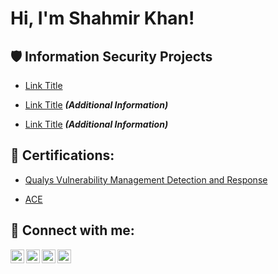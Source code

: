 <h1>Hi, I'm Shahmir Khan! <a href="www.linkedin.com/in/khan-shahmir"> </a> 

 

<h2>🛡️ Information Security Projects</h2> 

 

 - [Link Title](Link) 

 - [Link Title](Link) <b><i>(Additional Information)</b></i> 

  - [Link Title](Link) <b><i>(Additional Information)</b></i> 

   

<h2>📜 Certifications:</h2> 

 

  - [Qualys Vulnerability Management Detection and Response](https://www.credly.com/earner/earned/badge/fc1776cc-e449-4175-812e-9c8783c16e07) 

  - [ACE](https://www.credly.com/earner/earned/badge/8f23544f-0d78-4345-9b1e-74c22f241256) 

     

<h2> 🤳 Connect with me:</h2> 

 

[<img align="left" alt="yourname | YouTube" width="22px" src="https://cdn.jsdelivr.net/npm/simple-icons@v3/icons/youtube.svg" />][youtube] 

[<img align="left" alt="yourname | Twitter" width="22px" src="https://cdn.jsdelivr.net/npm/simple-icons@v3/icons/twitter.svg" />][twitter] 

[<img align="left" alt="yourname | LinkedIn" width="22px" src="https://cdn.jsdelivr.net/npm/simple-icons@v3/icons/linkedin.svg" />][linkedin] 

[<img align="left" alt="yourname | Instagram" width="22px" src="https://cdn.jsdelivr.net/npm/simple-icons@v3/icons/instagram.svg" />][instagram] 

 

[twitter]: https://twitter.com/ 

[youtube]: https://www.youtube.com/c/ 

[instagram]: https://www.instagram.com/ 

[linkedin]:  www.linkedin.com/in/khan-shahmir


